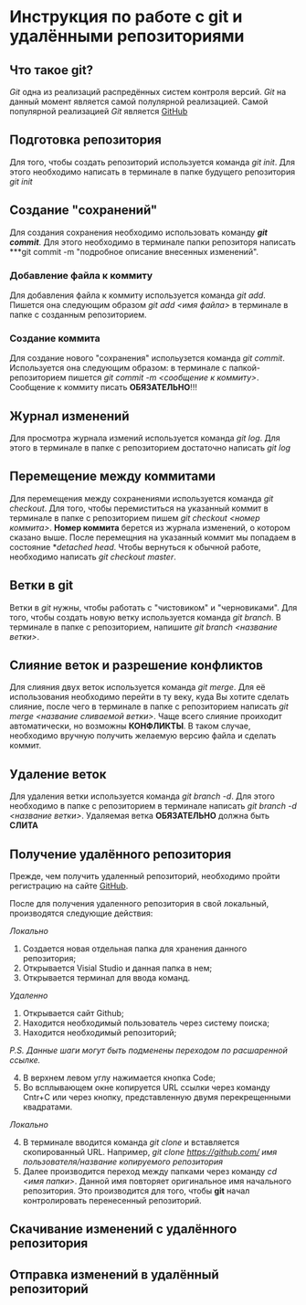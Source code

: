 # Инструкция по работе с git и удалёнными репозиториями

## Что такое git?
*Git* одна из реализаций распредённых систем контроля версий. *Git* на данный момент является самой полулярной реализацией. Самой популярной реализацией *Git* является [GitHub](https://github.com) 

## Подготовка репозитория
Для того, чтобы создать репозиторий используется команда *git init*. Для этого необходимо написать в терминале в папке будущего репозитория *git init* 

## Создание "сохранений"
Для создания сохранения необходимо использовать команду ***git commit***. Для этого необходимо в терминале папки репозиторя написать ***git commit -m "подробное описание внесенных изменений".

### Добавление файла к коммиту

Для добавления файла к коммиту используется команда *git add*. Пишется она следующим образом *git add <имя файла>* в терминале в папке с созданным репозиторием.

### Создание коммита

Для создание нового "сохранения" испольузется команда *git commit*. Используется она следующим образом: в терминале с папкой-репозиторием пишется *git commit -m <сообщение к коммиту>*. Сообщение к коммиту писать **ОБЯЗАТЕЛЬНО**!!! 

## Журнал изменений
Для просмотра журнала измений используется команда *git log*. Для этого в терминале в папке с репозиторием достаточно написать *git log*

## Перемещение между коммитами
Для перемещения между сохранениями используется команда *git checkout*. Для того, чтобы перемиститься на указанный коммит в терминале в папке с репозиторием пишем *git checkout <номер коммита>*. **Номер коммита** берется из журнала изменений, о котором сказано выше. После перемещния на указанный коммит мы попадаем в состояние **detached head*. Чтобы вернуться к обычной работе, необходимо написать *git checkout master*.

## Ветки в git
Ветки в *git* нужны, чтобы работать с "чистовиком" и "черновиками". Для того, чтобы создать новую ветку используется команда *git branch*. В терминале в папке с репозиторием, напишите *git branch <название ветки>*.

## Слияние веток и разрешение конфликтов
Для слияния двух веток используется команда *git merge*. Для её использования необходимо перейти в ту веку, куда Вы хотите сделать слияние, после чего в терминале в папке с репозиторием написать *git merge <название сливаемой ветки>*. Чаще всего слияние проиходит автоматически, но возможны **КОНФЛИКТЫ**. В таком случае, необходимо вручную получить желаемую версию файла и сделать коммит.

## Удаление веток
Для удаления ветки используется команда *git branch -d*. Для этого необходимо в папке с репозиторием в терминале написать *git branch -d <название ветки>*. Удаляемая ветка **ОБЯЗАТЕЛЬНО** должна быть **СЛИТА**

## Получение удалённого репозитория

Прежде, чем получить удаленный репозиторий, необходимо пройти регистрацию на сайте [GitHub](https://github.com).

После для получения удаленного репозитория в свой локальный, производятся следующие действия:

*Локально*
1. Создается новая отдельная папка для хранения данного репозитория;
2. Открывается Visial Studio и данная папка в нем;
3. Открывается терминал для ввода команд.

*Удаленно*
1. Открывается сайт Github;
2. Находится необходимый пользователь через систему поиска;
3. Находится необходимый репозиторий;

*P.S. Данные шаги могут быть подменены переходом по расшаренной ссылке.*

4. В верхнем левом углу нажимается кнопка Code;
5. Во всплывающем окне копируется URL ссылки через команду Cntr+C или через кнопку, представленную двумя перекрещенными квадратами.

*Локально*

4. В терминале вводится команда *git clone* и вставляется скопированный URL. Например, _git clone https://github.com/ имя пользователя/название копируемого репозитория_ 
5. Далее производится переход между папками через команду *cd <имя папки>*. Данной имя повторяет оригинальное имя начального репозитория. Это производится для того, чтобы **git** начал контролировать перенесенный репозиторий.

## Скачивание изменений с удалённого репозитория

## Отправка изменений в удалённый репозиторий
